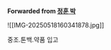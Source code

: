 **Forwarded from [정훈 박](https://t.me/no_username_876740999)**

![[IMG-20250518160341878.jpg]]

중조.톤백.약품 입고